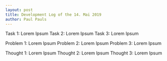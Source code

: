 ```yaml
---
layout: post
title: Development Log of the 14. Mai 2019
author: Paul Pauls
---
```


Task 1: Lorem Ipsum
Task 2: Lorem Ipsum
Task 3: Lorem Ipsum

Problem 1: Lorem Ipsum
Problem 2: Lorem Ipsum
Problem 3: Lorem Ipsum

Thought 1: Lorem Ipsum
Thought 2: Lorem Ipsum
Thought 3: Lorem Ipsum

